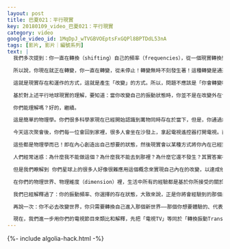 ```yaml
---
layout: post
title: 巴夏021：平行現實
key: 20180109_video_巴夏021：平行現實
category: video
google_video_id: 1MqDpJ_wTVGBVOEptsFxGQPl8BPTDdL53nA
tags: [影片, 影片｜編號系列]
text: |
  我們多次提到：你一直在轉換（shifting）自己的頻率（frequencies），從一個現實轉換到另一個現實層面。你隨時都在進行著轉換。你現在就在轉換中。這是很自然的事。你不需要等做出轉變，因為你一直在轉變中，人窮其一生都在轉變中。這就是創造運動的方式，這就是存在於運動幻象背後的真實。創造運動幻象唯一的方式就是「轉變」，從一個平行現實轉換到另一個平行現實，兩者之間存在稍微的不同。

  所以說，你現在就正在轉變，你一直在轉變，從未停止！轉變無時不刻發生著！這種轉變是通過永不間斷地在平行現實中的頻率切換來實現的。你以前沒有注意到這一點，是因為你轉換進入的新現實和你之前的那個現實之間的差異極微。所以，要想能明顯地意識到改變，就是在你切換的前後現實之間創造出更大的差異。這樣，你就能知道自己在轉變，知道你隨時都在轉變之中了，從而，也知道了你不是「必須」去轉變，轉變是自動進行的，「轉變」是你的天性。

  這就是現實存在和運作的方式，這就是產生「改變」的方式。所以，問題不應該是「你會轉變嗎？」問題是「你要轉換到哪裡？」和「你將允許轉變以何種差異和不同發生？」。而這由你的信念系統中關於「什麼是可能的」來決定。因此，我們今天已說過，極其重要的是：你要切實專注於「頻率」，專注於自己希望經驗到的那個現實版本的振動頻率，即存在狀態！！

  基於對上述平行地球現實的理解，要知道：當你改變自己的振動狀態時，你並不是在改變外在世界，而是你切換自己、把自己帶入到一個平行地球實相。這個平行地球早已存在於那個振動水平上，而你的內在已經創造出這種振動水平。所以，這不是關乎迫使別人去改變，它僅僅是關乎改變你自身，將自己帶入那個能反映你內在狀態已經創造出的振動的平行地球、平行現實。然後，你會發現自己被已經身在那個世界的人們包圍。他們早就住在那裡，不過，他們其實是代表了一種振動，一種你已經創造出來並轉換進入它的振動。

  你們能理解嗎？好的，繼續。

  這是簡單的物理學。你們很多科學家現在已經開始認識到萬物同時存在於當下，但是，你通過創造有差異的振動頻率 從而創造了分裂的幻象。

  今天這次聚會後，你們每一位會回到家裡，很多人會坐在沙發上，拿起電視遙控器打開電視。而你們的電視機可以很好的幫助我們來理解這個問題。你們知道，在任意時間，你可以收看眾多電視節目中的任意一個，這些節目都同時存在，但是你只能收看到你調台選擇到的節目。物理現實就是如此精確的全息構架，你存在於哪個振頻，你選擇哪個振動狀態，你就會進入哪個實相。「你給出的正是你收回的」 這是簡單的物理學。「每一個力，都有一個同等的反作用力存在」這也是物理學。

  這些都是物理學而已！即在內心創造出自己想要的狀態，然後現實會以某種方式將你內在已經完成的轉變反射給你。不過你必須明白，反過來也成立：即你無法感知到你所不是的振動。繼續以電視節目為例，如果你調到二台，就不能接收四台的節目。你必須調到四台才能看到四台的節目——四台比喻你想要體驗的那個現實。如果在生活中，你的自我定義、情感、思想、行為舉止等等，都沒有體現出你想要體驗的那個現實的振動，那麼你就不能真正感知到那些能帶你轉換進入那個現實的任何機會。切記：你所不是的頻率，對你來說都是不可見的。

  人們經常迷惑：為什麼我不能做這個？為什麼我不能去到那裡？為什麼它還不發生？其實答案在於：那些事都存在於某些領域的頻率運行之中，但它們所創造的機會對於那些人是不可見的、不可知的、無法想像的。因為他們從未接收過有關的觀點和想法，即使那些機會就在面前，他們也沒辦法認出來，因為他們不在那個頻率水平上。你必須首先處於那個頻率狀態，才能看到那些機會和「門」，然後被帶入那個現實。這也是簡單的物理學。這是一個極其簡單的概念，一個最最基本的概念。

  但是我們瞭解到 你們星球上的很多人好像很難應用這個概念來實現自己內在的改變，以達成他們想要的目標。這就涉及到你們對自我的定義，以及你們的信念系統。這些基本上也就是我們談論的內容。因為你不能、也不可能切實經驗到某種現實，除非你深刻的相信你能經驗到它，除非你這樣定義它與自己的真實關係。

  在你們的物理世界、物理維度（dimension）裡，生活中所有的經驗都是基於你所接受的關於現實的最深的定義。有大量的關於你們未來各種可能性的討論。我現在想說的是，之前也已說過：那些只是「可能」的未來。未來，沒有什麼是確定不變的。你們要知道，那些只是可能性。「確定的未來」是不存在的，有很多很多種可能的未來。

  我們已經解釋過了：你的振動頻率、你選擇的存在狀態，大致來說，正是你將會經驗到的那個未來。即使有些人，他們的想法和你相反，他們的信念和你完全不同，他們也會有屬於自己的現實體驗。

  再說一次：你不必去改變世界，你只需要轉換自己進入那個新世界——那個你想要體驗的、代表改變的世界。允許那些沒有改變的人們留在他們想體驗的原來振動的世界，因為那個地球將繼續存在。此刻，所有的平行現實都同時存在，就像所有電視節目同時存在一樣。

  現在，我們進一步用你們的電視節目來類比和解釋，先把「電視TV」等同於「轉換振動Transformational Vibration」。（註：原電視TV=Television）好嗎？這就是你們要做的：Transformational Vibration=TV，轉換振動=電視。你決定你想要體驗怎樣的TV，轉換到怎樣的振動。記住：你必須調頻到那個頻道，否則你看不到自己想看到的那個TV/轉換頻率。
---
```


{%- include algolia-hack.html -%}
